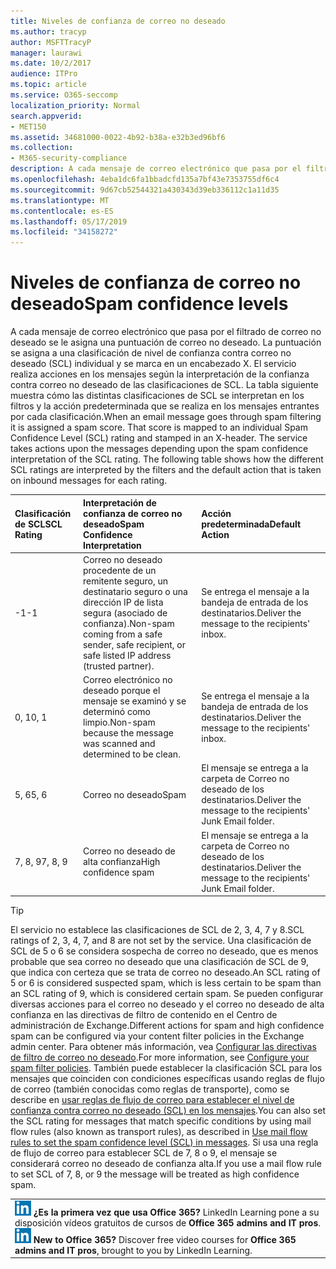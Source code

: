 ```yaml
---
title: Niveles de confianza de correo no deseado
ms.author: tracyp
author: MSFTTracyP
manager: laurawi
ms.date: 10/2/2017
audience: ITPro
ms.topic: article
ms.service: O365-seccomp
localization_priority: Normal
search.appverid:
- MET150
ms.assetid: 34681000-0022-4b92-b38a-e32b3ed96bf6
ms.collection:
- M365-security-compliance
description: A cada mensaje de correo electrónico que pasa por el filtrado de correo no deseado se le asigna una puntuación de correo no deseado. La puntuación se asigna a una clasificación de nivel de confianza contra correo no deseado (SCL) individual y se marca en un encabezado X. El servicio realiza acciones en los mensajes según la interpretación de la confianza contra correo no deseado de las clasificaciones de SCL. La tabla siguiente muestra cómo las distintas clasificaciones de SCL se interpretan en los filtros y la acción predeterminada que se realiza en los mensajes entrantes por cada clasificación.
ms.openlocfilehash: 4eba1dc6fa1bbadcfd135a7bf43e7353755df6c4
ms.sourcegitcommit: 9d67cb52544321a430343d39eb336112c1a11d35
ms.translationtype: MT
ms.contentlocale: es-ES
ms.lasthandoff: 05/17/2019
ms.locfileid: "34158272"
---
```

# <a name="spam-confidence-levels"></a><span data-ttu-id="4aa8b-106">Niveles de confianza de correo no deseado</span><span class="sxs-lookup"><span data-stu-id="4aa8b-106">Spam confidence levels</span></span>

<span data-ttu-id="4aa8b-p102">A cada mensaje de correo electrónico que pasa por el filtrado de correo no deseado se le asigna una puntuación de correo no deseado. La puntuación se asigna a una clasificación de nivel de confianza contra correo no deseado (SCL) individual y se marca en un encabezado X. El servicio realiza acciones en los mensajes según la interpretación de la confianza contra correo no deseado de las clasificaciones de SCL. La tabla siguiente muestra cómo las distintas clasificaciones de SCL se interpretan en los filtros y la acción predeterminada que se realiza en los mensajes entrantes por cada clasificación.</span><span class="sxs-lookup"><span data-stu-id="4aa8b-p102">When an email message goes through spam filtering it is assigned a spam score. That score is mapped to an individual Spam Confidence Level (SCL) rating and stamped in an X-header. The service takes actions upon the messages depending upon the spam confidence interpretation of the SCL rating. The following table shows how the different SCL ratings are interpreted by the filters and the default action that is taken on inbound messages for each rating.</span></span>
  
|<span data-ttu-id="4aa8b-111">**Clasificación de SCL**</span><span class="sxs-lookup"><span data-stu-id="4aa8b-111">**SCL Rating**</span></span>|<span data-ttu-id="4aa8b-112">**Interpretación de confianza de correo no deseado**</span><span class="sxs-lookup"><span data-stu-id="4aa8b-112">**Spam Confidence Interpretation**</span></span>|<span data-ttu-id="4aa8b-113">**Acción predeterminada**</span><span class="sxs-lookup"><span data-stu-id="4aa8b-113">**Default Action**</span></span>|
|:-----|:-----|:-----|
|<span data-ttu-id="4aa8b-114">-1</span><span class="sxs-lookup"><span data-stu-id="4aa8b-114">-1</span></span>|<span data-ttu-id="4aa8b-115">Correo no deseado procedente de un remitente seguro, un destinatario seguro o una dirección IP de lista segura (asociado de confianza).</span><span class="sxs-lookup"><span data-stu-id="4aa8b-115">Non-spam coming from a safe sender, safe recipient, or safe listed IP address (trusted partner).</span></span>|<span data-ttu-id="4aa8b-116">Se entrega el mensaje a la bandeja de entrada de los destinatarios.</span><span class="sxs-lookup"><span data-stu-id="4aa8b-116">Deliver the message to the recipients' inbox.</span></span>|
|<span data-ttu-id="4aa8b-117">0, 1</span><span class="sxs-lookup"><span data-stu-id="4aa8b-117">0, 1</span></span>|<span data-ttu-id="4aa8b-118">Correo electrónico no deseado porque el mensaje se examinó y se determinó como limpio.</span><span class="sxs-lookup"><span data-stu-id="4aa8b-118">Non-spam because the message was scanned and determined to be clean.</span></span>|<span data-ttu-id="4aa8b-119">Se entrega el mensaje a la bandeja de entrada de los destinatarios.</span><span class="sxs-lookup"><span data-stu-id="4aa8b-119">Deliver the message to the recipients' inbox.</span></span>|
|<span data-ttu-id="4aa8b-120">5, 6</span><span class="sxs-lookup"><span data-stu-id="4aa8b-120">5, 6</span></span>|<span data-ttu-id="4aa8b-121">Correo no deseado</span><span class="sxs-lookup"><span data-stu-id="4aa8b-121">Spam</span></span>|<span data-ttu-id="4aa8b-122">El mensaje se entrega a la carpeta de Correo no deseado de los destinatarios.</span><span class="sxs-lookup"><span data-stu-id="4aa8b-122">Deliver the message to the recipients' Junk Email folder.</span></span>|
|<span data-ttu-id="4aa8b-123">7, 8, 9</span><span class="sxs-lookup"><span data-stu-id="4aa8b-123">7, 8, 9</span></span>|<span data-ttu-id="4aa8b-124">Correo no deseado de alta confianza</span><span class="sxs-lookup"><span data-stu-id="4aa8b-124">High confidence spam</span></span>|<span data-ttu-id="4aa8b-125">El mensaje se entrega a la carpeta de Correo no deseado de los destinatarios.</span><span class="sxs-lookup"><span data-stu-id="4aa8b-125">Deliver the message to the recipients' Junk Email folder.</span></span>|
   
> [!TIP]
> <span data-ttu-id="4aa8b-126">El servicio no establece las clasificaciones de SCL de 2, 3, 4, 7 y 8.</span><span class="sxs-lookup"><span data-stu-id="4aa8b-126">SCL ratings of 2, 3, 4, 7, and 8 are not set by the service.</span></span> <span data-ttu-id="4aa8b-127">Una clasificación de SCL de 5 o 6 se considera sospecha de correo no deseado, que es menos probable que sea correo no deseado que una clasificación de SCL de 9, que indica con certeza que se trata de correo no deseado.</span><span class="sxs-lookup"><span data-stu-id="4aa8b-127">An SCL rating of 5 or 6 is considered suspected spam, which is less certain to be spam than an SCL rating of 9, which is considered certain spam.</span></span> <span data-ttu-id="4aa8b-128">Se pueden configurar diversas acciones para el correo no deseado y el correo no deseado de alta confianza en las directivas de filtro de contenido en el Centro de administración de Exchange.</span><span class="sxs-lookup"><span data-stu-id="4aa8b-128">Different actions for spam and high confidence spam can be configured via your content filter policies in the Exchange admin center.</span></span> <span data-ttu-id="4aa8b-129">Para obtener más información, vea [Configurar las directivas de filtro de correo no deseado](configure-your-spam-filter-policies.md).</span><span class="sxs-lookup"><span data-stu-id="4aa8b-129">For more information, see [Configure your spam filter policies](configure-your-spam-filter-policies.md).</span></span> <span data-ttu-id="4aa8b-130">También puede establecer la clasificación SCL para los mensajes que coinciden con condiciones específicas usando reglas de flujo de correo (también conocidas como reglas de transporte), como se describe en [usar reglas de flujo de correo para establecer el nivel de confianza contra correo no deseado (SCL) en los mensajes](use-mail-flow-rules-to-set-the-spam-confidence-level-scl-in-messages.md).</span><span class="sxs-lookup"><span data-stu-id="4aa8b-130">You can also set the SCL rating for messages that match specific conditions by using mail flow rules (also known as transport rules), as described in [Use mail flow rules to set the spam confidence level (SCL) in messages](use-mail-flow-rules-to-set-the-spam-confidence-level-scl-in-messages.md).</span></span> <span data-ttu-id="4aa8b-131">Si usa una regla de flujo de correo para establecer SCL de 7, 8 o 9, el mensaje se considerará correo no deseado de confianza alta.</span><span class="sxs-lookup"><span data-stu-id="4aa8b-131">If you use a mail flow rule to set SCL of 7, 8, or 9 the message will be treated as high confidence spam.</span></span> 
  
||
|:-----|
|<span data-ttu-id="4aa8b-p104">![El icono reducido de LinkedIn Learning](media/eac8a413-9498-4220-8544-1e37d1aaea13.png) **¿Es la primera vez que usa Office 365?**         LinkedIn Learning pone a su disposición vídeos gratuitos de cursos de **Office 365 admins and IT pros**.</span><span class="sxs-lookup"><span data-stu-id="4aa8b-p104">![The short icon for LinkedIn Learning](media/eac8a413-9498-4220-8544-1e37d1aaea13.png) **New to Office 365?**         Discover free video courses for **Office 365 admins and IT pros**, brought to you by LinkedIn Learning.</span></span>|
   

